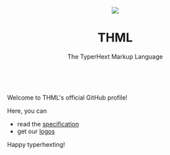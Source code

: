 <p align="center">
    <a href="https://typerhext.com/"><img src="./logo.svg" align="center"></a>
    <h1 align="center">THML</h1>
    <p align="center">The TyperHext Markup Language</p>
</p>

<br>
<br>
<br>

Welcome to THML's official GitHub profile!

Here, you can
- read the [specification](https://github.com/typerhextml/typerhext)
- get our [logos](https://github.com/typerhextml/logos)

Happy typerhexting!
